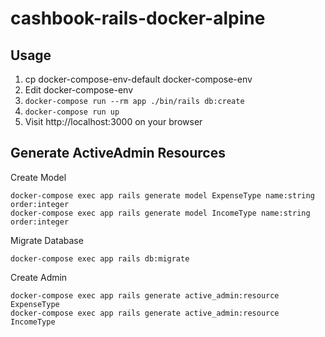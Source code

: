 # cashbook-rails-docker-alpine

## Usage

1. cp docker-compose-env-default docker-compose-env
1. Edit docker-compose-env
1. `docker-compose run --rm app ./bin/rails db:create`
1. `docker-compose run up`
1. Visit http://localhost:3000 on your browser

## Generate ActiveAdmin Resources 

Create Model

```
docker-compose exec app rails generate model ExpenseType name:string order:integer
docker-compose exec app rails generate model IncomeType name:string order:integer
```

Migrate Database

```
docker-compose exec app rails db:migrate
```

Create Admin

```
docker-compose exec app rails generate active_admin:resource ExpenseType
docker-compose exec app rails generate active_admin:resource IncomeType
```
